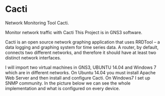 # Cacti
Network Monitoring Tool Cacti.

Monitor network traffic with Cacti
This Project is in GNS3 software.

Cacti is an open source network graphing application that uses RRDTool – a data logging and graphing system for time series data.
A router, by default, connects two different networks, and therefore it should have at least two distinct network interfaces. 

I will import two virtual machines in GNS3, UBUNTU 14.04 and Windows 7 which are in different networks. On Ubuntu 14.04 you must install 
Apache Web Server and then install and configure Cacti. On Windows7 I set up SNMP community. In the picture below we can see the whole 
implementation and what is configured on every device.

